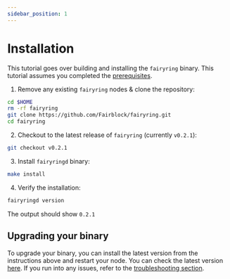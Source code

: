 ```yaml
---
sidebar_position: 1
---
```


# Installation

This tutorial goes over building and installing the `fairyring` binary.
This tutorial assumes you completed the [prerequisites](./prerequisites.md).

1. Remove any existing `fairyring` nodes & clone the repository:

```bash
cd $HOME
rm -rf fairyring
git clone https://github.com/Fairblock/fairyring.git
cd fairyring
```

2. Checkout to the latest release of `fairyring` (currently `v0.2.1`):

```bash
git checkout v0.2.1
```

3. Install `fairyringd` binary:

```bash
make install
```

4. Verify the installation:

```bash
fairyringd version
```

The output should show `0.2.1`

## Upgrading your binary

To upgrade your binary, you can install the latest version from the instructions above and restart your node.
You can check the latest version [here](https://github.com/Fairblock/fairyring/releases).
If you run into any issues, refer to the [troubleshooting section](../faqs/troubleshooting_fairyring.md).
